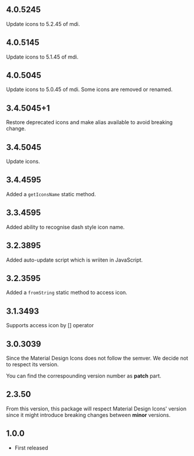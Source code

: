 ## 4.0.5245

Update icons to 5.2.45 of mdi.

## 4.0.5145

Update icons to 5.1.45 of mdi.

## 4.0.5045

Update icons to 5.0.45 of mdi. Some icons are removed or renamed.

## 3.4.5045+1

Restore deprecated icons and make alias available to avoid breaking change.

## 3.4.5045

Update icons.

## 3.4.4595

Added a `getIconsName` static method.

## 3.3.4595

Added ability to recognise dash style icon name.

## 3.2.3895

Added auto-update script which is wriiten in JavaScript.

## 3.2.3595

Added a `fromString` static method to access icon.

## 3.1.3493

Supports access icon by [] operator

## 3.0.3039

Since the Material Design Icons does not follow the semver. We decide not to respect its version.

You can find the correspounding version number as **patch** part.

## 2.3.50

From this version, this package will respect Material Design Icons' version since it might introduce breaking changes between **minor** versions.

## 1.0.0

* First released
